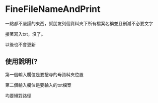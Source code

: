 # FineFileNameAndPrint
一點都不嚴謹的東西，幫朋友列個資料夾下所有檔案名稱並且刪減不必要文字

接著寫入txt，沒了。

以後也不會更新
## 使用說明(?
第一個輸入欄位是要搜尋的母資料夾位置

第二個輸入欄位是要輸入的txt檔案

均要絕對路徑
